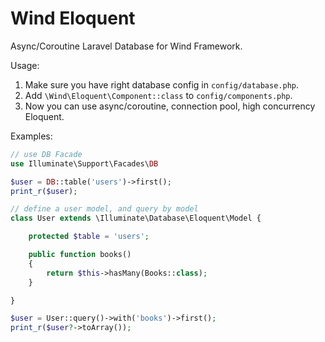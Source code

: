 # Wind Eloquent

Async/Coroutine Laravel Database for Wind Framework.

Usage:

1. Make sure you have right database config in `config/database.php`.
2. Add `\Wind\Eloquent\Component::class` to `config/components.php`.
3. Now you can use async/coroutine, connection pool, high concurrency Eloquent.

Examples:

```php
// use DB Facade
use Illuminate\Support\Facades\DB

$user = DB::table('users')->first();
print_r($user);

// define a user model, and query by model
class User extends \Illuminate\Database\Eloquent\Model {

    protected $table = 'users';

    public function books()
    {
        return $this->hasMany(Books::class);
    }

}

$user = User::query()->with('books')->first();
print_r($user?->toArray());

```
